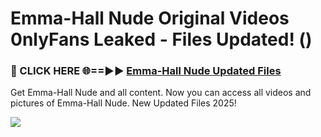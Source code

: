 # Emma-Hall Nude Original Videos 0nlyFans Leaked - Files Updated! ()

<h3>🔴 CLICK HERE 🌐==►► <a href="https://tinyurl.com/2p9ay9w9" rel="nofollow">Emma-Hall Nude Updated Files</a></h3>

Get Emma-Hall Nude and all content. Now you can access all videos and pictures of Emma-Hall Nude. New Updated Files 2025!

[![](https://i.imgur.com/KQgVmj3.gif)](https://tinyurl.com/2p9ay9w9)
